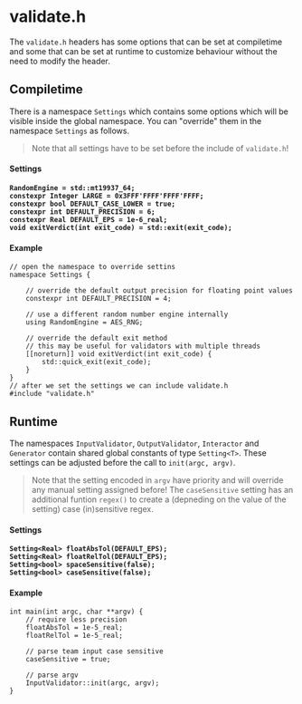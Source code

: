 # validate.h
The `validate.h` headers has some options that can be set at compiletime and some that can be set at runtime to customize behaviour without the need to modify the header.

## Compiletime
There is a namespace `Settings` which contains some options which will be visible inside the global namespace.
You can "override" them in the namespace `Settings` as follows.
> Note that all settings have to be set before the include of `validate.h`!

#### Settings
**`RandomEngine = std::mt19937_64;`**  
**`constexpr Integer LARGE = 0x3FFF'FFFF'FFFF'FFFF;`**  
**`constexpr bool DEFAULT_CASE_LOWER = true;`**  
**`constexpr int DEFAULT_PRECISION = 6;`**  
**`constexpr Real DEFAULT_EPS = 1e-6_real;`**  
**`void exitVerdict(int exit_code) = std::exit(exit_code);`**  

#### Example
```
// open the namespace to override settins
namespace Settings {

	// override the default output precision for floating point values
	constexpr int DEFAULT_PRECISION = 4;

	// use a different random number engine internally
	using RandomEngine = AES_RNG;

	// override the default exit method
	// this may be useful for validators with multiple threads
	[[noreturn]] void exitVerdict(int exit_code) {
		std::quick_exit(exit_code);
	}
}
// after we set the settings we can include validate.h
#include "validate.h"
```

## Runtime
The namespaces `InputValidator`, `OutputValidator`, `Interactor` and `Generator` contain shared global constants of type `Setting<T>`.
These settings can be adjusted before the call to `init(argc, argv)`.
> Note that the setting encoded in `argv` have priority and will override any manual setting assigned before!
The `caseSensitive` setting has an additional funtion `regex()` to create a (depneding on the value of the setting) case (in)sensitive regex.

#### Settings
**`Setting<Real> floatAbsTol(DEFAULT_EPS);`**  
**`Setting<Real> floatRelTol(DEFAULT_EPS);`**  
**`Setting<bool> spaceSensitive(false);`**  
**`Setting<bool> caseSensitive(false);`**  

#### Example
```
int main(int argc, char **argv) {
	// require less precision
	floatAbsTol = 1e-5_real;
	floatRelTol = 1e-5_real;

	// parse team input case sensitive
	caseSensitive = true;

	// parse argv
	InputValidator::init(argc, argv);
}
```
